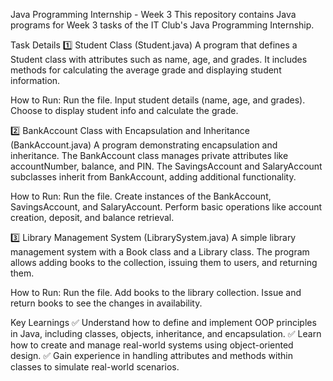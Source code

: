 Java Programming Internship - Week 3
This repository contains Java programs for Week 3 tasks of the IT Club's Java Programming Internship.

Task Details
1️⃣ Student Class (Student.java)
A program that defines a Student class with attributes such as name, age, and grades. It includes methods for calculating the average grade and displaying student information.

How to Run:
Run the file.
Input student details (name, age, and grades).
Choose to display student info and calculate the grade.

2️⃣ BankAccount Class with Encapsulation and Inheritance (BankAccount.java)
A program demonstrating encapsulation and inheritance. The BankAccount class manages private attributes like accountNumber, balance, and PIN. The SavingsAccount and SalaryAccount subclasses inherit from BankAccount, adding additional functionality.

How to Run:
Run the file.
Create instances of the BankAccount, SavingsAccount, and SalaryAccount.
Perform basic operations like account creation, deposit, and balance retrieval.

3️⃣ Library Management System (LibrarySystem.java)
A simple library management system with a Book class and a Library class. The program allows adding books to the collection, issuing them to users, and returning them.

How to Run:
Run the file.
Add books to the library collection.
Issue and return books to see the changes in availability.

Key Learnings
✅ Understand how to define and implement OOP principles in Java, including classes, objects, inheritance, and encapsulation.
✅ Learn how to create and manage real-world systems using object-oriented design.
✅ Gain experience in handling attributes and methods within classes to simulate real-world scenarios.
